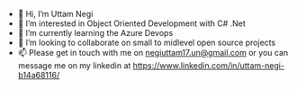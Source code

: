 - 👋 Hi, I’m Uttam Negi
- 👀 I’m interested in Object Oriented Development with C# .Net
- 🌱 I’m currently learning the Azure Devops
- 💞️ I’m looking to collaborate on small to midlevel open source projects
- 📫 Please get in touch with me on negiuttam17.un@gmail.com or you can message me on my linkedin at https://www.linkedin.com/in/uttam-negi-b14a68116/

<!---
negiuttam17/negiuttam17 is a ✨ special ✨ repository because its `README.md` (this file) appears on your GitHub profile.
You can click the Preview link to take a look at your changes.
--->
